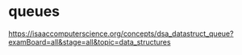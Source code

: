 # queues

https://isaaccomputerscience.org/concepts/dsa_datastruct_queue?examBoard=all&stage=all&topic=data_structures